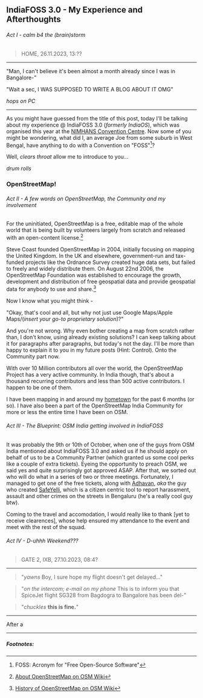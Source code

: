 ## IndiaFOSS 3.0 - My Experience and Afterthoughts
###### Act I - calm b4 the (brain)storm
> HOME, 26.11.2023, 13:??

---
"Man, I can't believe it's been almost a month already since I was in Bangalore-"

"Wait a sec, I WAS SUPPOSED TO WRITE A BLOG ABOUT IT OMG"

_hops on PC_

---

As you might have guessed from the title of this post, today I'll be talking about my experience @ IndiaFOSS 3.0 (_formerly IndiaOS_), which was organised this year at the [NIMHANS Convention Centre](https://www.openstreetmap.org/#map=19/12.94314/77.59678). Now some of you might be wondering, what did I, an average Joe from some suburb in West Bengal, have anything to do with a Convention on "FOSS"[^1]?

Well, _clears throat_ allow me to introduce to you...

_drum rolls_

### **OpenStreetMap!**


###### Act II - A few words on OpenStreetMap, the Community and my involvement

For the uninitiated, OpenStreetMap is a free, editable map of the whole world that is being built by volunteers largely from scratch and released with an open-content license.[^2]

Steve Coast founded OpenStreetMap in 2004, initially focusing on mapping the United Kingdom. In the UK and elsewhere, government-run and tax-funded projects like the Ordnance Survey created huge data sets, but failed to freely and widely distribute them. On August 22nd 2006, the OpenStreetMap Foundation was established to encourage the growth, development and distribution of free geospatial data and provide geospatial data for anybody to use and share.[^3]

Now I know what you might think -

"Okay, that's cool and all, but why not just use Google Maps/Apple Maps/(_insert your go-to proprietary solution_)?"

And you're not wrong. Why even bother creating a map from scratch rather than, I don't know, using already existing solutions? I can keep talking about it for paragraphs after paragraphs, but today's not the day. I'll be more than happy to explain it to you in my future posts (Hint: Control). Onto the Community part now.

With over 10 Million contributors all over the world, the OpenStreetMap Project has a very active community. In India though, that's about a thousand recurring contributors and less than 500 active contributors. I happen to be one of them.

I have been mapping in and around my [hometown](https://www.openstreetmap.org/#map=14/26.5269/88.7271) for the past 6 months (or so). I have also been a part of the OpenStreetMap India Community for more or less the entire time I have been on OSM.

###### Act III - The Blueprint: OSM India getting involved in IndiaFOSS

It was probably the 9th or 10th of October, when one of the guys from OSM India mentioned about IndiaFOSS 3.0 and asked us if he should apply on behalf of us to be a Community Partner (which granted us some cool perks like a couple of extra tickets). Eyeing the opportunity to preach OSM, we said yes and quite surprisingly got approved ASAP. After that, we sorted out who will do what in a series of two or three meetings. Fortunately, I managed to get one of the free tickets, along with [Adhavan](https://rungdung.github.io/), _aka_ the guy who created [SafeYelli](https://safeyelli.in/), which is a citizen centric tool to report harassment, assault and other crimes on the streets in Bengaluru (he's a really cool guy btw).

Coming to the travel and accomodation, I would really like to thank [yet to receive clearences], whose help ensured my attendance to the event and meet with the rest of the squad.

###### Act IV - D-uhhh Weekend???

> GATE 2, IXB, 27.10.2023, 08:4?

---
> "_yawns_ Boy, I sure hope my flight doesn't get delayed..."

> "_on the intercom; e-mail on my phone_ This is to inform you that SpiceJet flight SG328 from Bagdogra to Bangalore has been del-"

> "_chuckles_ **this is fine.**"

---

After a

---

##### Footnotes:
[^1]: FOSS: Acronym for "Free Open-Source Software"
[^2]: [About OpenStreetMap on OSM Wiki](https://wiki.openstreetmap.org/wiki/About_OpenStreetMap)
[^3]: [History of OpenStreetMap on OSM Wiki](https://wiki.openstreetmap.org/wiki/History_of_OpenStreetMap)
